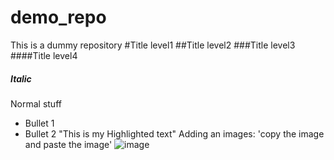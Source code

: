 # demo_repo
This is a dummy repository
#Title level1
##Title level2
###Title level3
####Title level4
##### Italic
Normal stuff
- Bullet 1
- Bullet 2
"This is my Highlighted text"
Adding an images: 'copy the image and paste the image'
![image](https://github.com/gunvant996/demo_repo/assets/135316677/869b6933-153e-45ee-b4c3-611bb74df30f)
